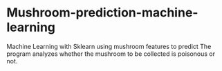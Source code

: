 # Mushroom-prediction-machine-learning
Machine Learning with Sklearn using mushroom features to predict The program analyzes whether the mushroom to be collected is poisonous or not.
